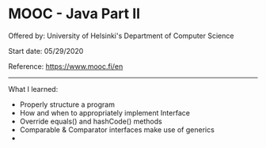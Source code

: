 # MOOC - Java Part II

Offered by: University of Helsinki's Department of Computer Science

Start date: 05/29/2020

Reference: https://www.mooc.fi/en

--------------------------------------------------------------------
What I learned:

  - Properly structure a program
  - How and when to appropriately implement Interface
  - Override equals() and hashCode() methods
  - Comparable & Comparator interfaces make use of generics
  - 
